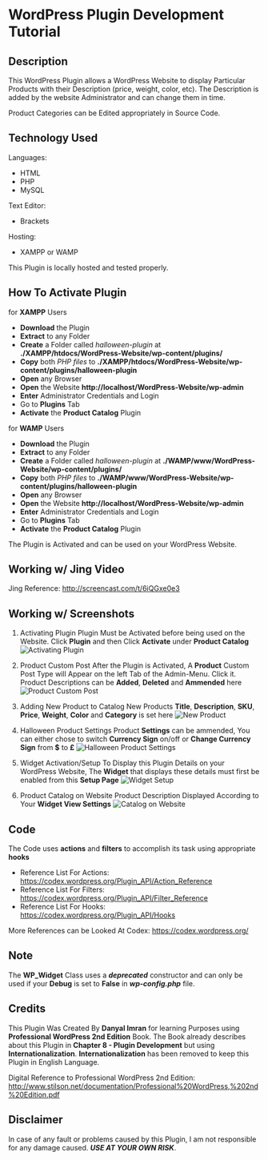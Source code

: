 # WordPress Plugin Development Tutorial

## Description

This WordPress Plugin allows a WordPress Website to display Particular Products with their Description (price, weight, color, etc). The Description is added by the website Administrator and can change them in time.

Product Categories can be Edited appropriately in Source Code.

## Technology Used

Languages: 
- HTML
- PHP 
- MySQL

Text Editor:
- Brackets

Hosting:
- XAMPP or WAMP 

This Plugin is locally hosted and tested properly.

## How To Activate Plugin

for **XAMPP** Users
- **Download** the Plugin
- **Extract** to any Folder
- **Create** a Folder called *halloween-plugin* at **./XAMPP/htdocs/WordPress-Website/wp-content/plugins/**
- **Copy** both *PHP files* to **./XAMPP/htdocs/WordPress-Website/wp-content/plugins/halloween-plugin**
- **Open** any Browser
- **Open** the Website **http://localhost/WordPress-Website/wp-admin**
- **Enter** Administrator Credentials and Login
- Go to **Plugins** Tab
- **Activate** the **Product Catalog** Plugin

for **WAMP** Users
- **Download** the Plugin
- **Extract** to any Folder
- **Create** a Folder called *halloween-plugin* at **./WAMP/www/WordPress-Website/wp-content/plugins/**
- **Copy** both *PHP files* to **./WAMP/www/WordPress-Website/wp-content/plugins/halloween-plugin**
- **Open** any Browser
- **Open** the Website **http://localhost/WordPress-Website/wp-admin**
- **Enter** Administrator Credentials and Login
- Go to **Plugins** Tab
- **Activate** the **Product Catalog** Plugin

The Plugin is Activated and can be used on your WordPress Website.

## Working w/ Jing Video

Jing Reference: http://screencast.com/t/6iQGxe0e3

## Working w/ Screenshots

1. Activating Plugin
  Plugin Must be Activated before being used on the Website. Click **Plugin** and then Click **Activate** under **Product Catalog**
![Activating Plugin](http://i.imgur.com/gzHPEvh.png)

2. Product Custom Post
  After the Plugin is Activated, A **Product** Custom Post Type will Appear on the left Tab of the Admin-Menu. Click it. Product Descriptions can be **Added**, **Deleted** and **Ammended**  here
![Product Custom Post](http://i.imgur.com/mm3k41v.png)

3. Adding New Product to Catalog
  New Products **Title**, **Description**, **SKU**, **Price**, **Weight**, **Color** and **Category** is set here
![New Product](http://i.imgur.com/UhAR8fO.png)

4. Halloween Product Settings
  Product **Settings** can be ammended, You can either chose to switch **Currency Sign** on/off or **Change Currency Sign** from **$** to **£**
![Halloween Product Settings](http://i.imgur.com/A1vHLxN.png)

5. Widget Activation/Setup
  To Display this Plugin Details on your WordPress Website, The **Widget** that displays these details must first be enabled from this **Setup Page**
![Widget Setup](http://i.imgur.com/53TBvmr.png)

6. Product Catalog on Website
  Product Description Displayed According to Your **Widget View Settings**
![Catalog on Website](http://i.imgur.com/Jh3GBP4.png)

## Code 

The Code uses **actions** and **filters** to accomplish its task using appropriate **hooks**

- Reference List For Actions: https://codex.wordpress.org/Plugin_API/Action_Reference
- Reference List For Filters: https://codex.wordpress.org/Plugin_API/Filter_Reference
- Reference List For Hooks: https://codex.wordpress.org/Plugin_API/Hooks

More References can be Looked At Codex: https://codex.wordpress.org/

## Note 

The **WP_Widget** Class uses a **_deprecated_** constructor and can only be used if your **Debug** is set to **False** in **_wp-config.php_** file.

## Credits

This Plugin Was Created By **Danyal Imran** for learning Purposes using **Professional WordPress 2nd Edition** Book. The Book already describes about this Plugin in **Chapter 8 - Plugin Development** but using **Internationalization**. **Internationalization** has been removed to keep this Plugin in English Language.

Digital Reference to Professional WordPress 2nd Edition: http://www.stilson.net/documentation/Professional%20WordPress,%202nd%20Edition.pdf

## Disclaimer

In case of any fault or problems caused by this Plugin, I am not responsible for any damage caused. 
**_USE AT YOUR OWN RISK_**.
